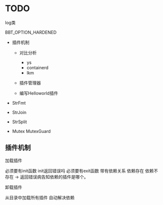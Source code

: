 # TODO

log类

BBT_OPTION_HARDENED

- 插件机制
  - 对比分析
    - ys  
    - containerd
    - lkm
  
  - 插件管理器
  - 编写Helloworld插件


- StrFmt
- StrJoin
- StrSplit

- Mutex MutexGuard


## 插件机制

加载插件


  必须要有init函数
    init返回错误吗
  必须要有exit函数
  带有依赖关系
    依赖存在
    依赖不存在 -> 返回错误病告知依赖的插件是哪个。
  
卸载插件

从目录中加载所有插件
  自动解决依赖
